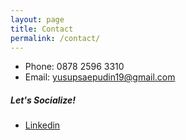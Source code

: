 ```yaml
---
layout: page
title: Contact
permalink: /contact/
---
```


* Phone: 0878 2596 3310
* Email: yusupsaepudin19@gmail.com

##### Let's Socialize!
* <a href="https://www.linkedin.com/in/yusup-saepudin/" target="_blank">Linkedin</a>
